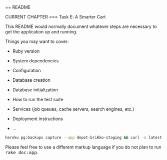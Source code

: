 == README

CURRENT CHAPTER === Task E: A Smarter Cart

This README would normally document whatever steps are necessary to get the
application up and running.

Things you may want to cover:

* Ruby version

* System dependencies

* Configuration

* Database creation

* Database initialization

* How to run the test suite

* Services (job queues, cache servers, search engines, etc.)

* Deployment instructions

* ...
```bash
heroku pg:backups capture --app depot-bri6ko-staging && curl -o latest.dump `heroku pg:backups public-url -a depot-bri6ko-staging` && pg_restore --verbose --clean --no-acl --no-owner -h localhost -U `whoami` -d depot_development latest.dump
```

Please feel free to use a different markup language if you do not plan to run
<tt>rake doc:app</tt>.
